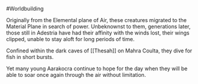 #Worldbuilding 

Originally from the Elemental plane of Air, these creatures migrated to the Material Plane in search of power. Unbeknownst to them, generations later, those still in Adestria have had their affinity with the winds lost, their wings clipped, unable to stay aloft for long periods of time. 


Confined within the dark caves of [[Thesah]] on Mahra Coulta, they dive for fish in short bursts.

Yet many young Aarakocra continue to hope for the day when they will be able to soar once again through the air without limitation.
